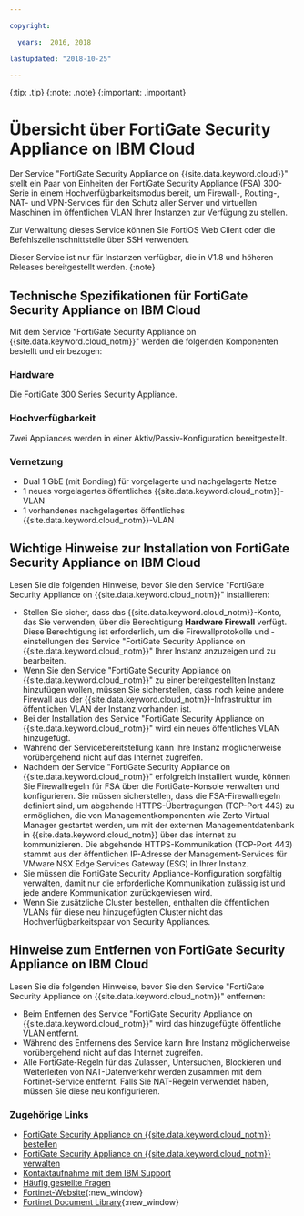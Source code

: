 ```yaml
---

copyright:

  years:  2016, 2018

lastupdated: "2018-10-25"

---
```


{:tip: .tip}
{:note: .note}
{:important: .important}

# Übersicht über FortiGate Security Appliance on IBM Cloud

Der Service "FortiGate Security Appliance on {{site.data.keyword.cloud}}" stellt ein Paar von Einheiten der FortiGate Security Appliance (FSA) 300-Serie in einem Hochverfügbarkeitsmodus bereit, um Firewall-, Routing-, NAT- und VPN-Services für den Schutz aller Server und virtuellen Maschinen im öffentlichen VLAN Ihrer Instanzen zur Verfügung zu stellen.

Zur Verwaltung dieses Service können Sie FortiOS Web Client oder die Befehlszeilenschnittstelle über SSH verwenden.

Dieser Service ist nur für Instanzen verfügbar, die in V1.8 und höheren Releases bereitgestellt werden.
{:note}

## Technische Spezifikationen für FortiGate Security Appliance on IBM Cloud

Mit dem Service "FortiGate Security Appliance on {{site.data.keyword.cloud_notm}}" werden die folgenden Komponenten bestellt und einbezogen:

### Hardware

Die FortiGate 300 Series Security Appliance.

### Hochverfügbarkeit

Zwei Appliances werden in einer Aktiv/Passiv-Konfiguration bereitgestellt.

### Vernetzung

* Dual 1 GbE (mit Bonding) für vorgelagerte und nachgelagerte Netze
* 1 neues vorgelagertes öffentliches {{site.data.keyword.cloud_notm}}-VLAN
* 1 vorhandenes nachgelagertes öffentliches {{site.data.keyword.cloud_notm}}-VLAN

## Wichtige Hinweise zur Installation von FortiGate Security Appliance on IBM Cloud

Lesen Sie die folgenden Hinweise, bevor Sie den Service "FortiGate Security Appliance on {{site.data.keyword.cloud_notm}}" installieren:
* Stellen Sie sicher, dass das {{site.data.keyword.cloud_notm}}-Konto, das Sie verwenden, über die Berechtigung **Hardware Firewall** verfügt. Diese Berechtigung ist erforderlich, um die Firewallprotokolle und -einstellungen des Service "FortiGate Security Appliance on {{site.data.keyword.cloud_notm}}" Ihrer Instanz anzuzeigen und zu bearbeiten.
* Wenn Sie den Service "FortiGate Security Appliance on {{site.data.keyword.cloud_notm}}" zu einer bereitgestellten Instanz hinzufügen wollen, müssen Sie sicherstellen, dass noch keine andere Firewall aus der {{site.data.keyword.cloud_notm}}-Infrastruktur im öffentlichen VLAN der Instanz vorhanden ist.
* Bei der Installation des Service "FortiGate Security Appliance on {{site.data.keyword.cloud_notm}}" wird ein neues öffentliches VLAN hinzugefügt.
* Während der Servicebereitstellung kann Ihre Instanz möglicherweise vorübergehend nicht auf das Internet zugreifen.
* Nachdem der Service "FortiGate Security Appliance on {{site.data.keyword.cloud_notm}}" erfolgreich installiert wurde, können Sie Firewallregeln für FSA über die FortiGate-Konsole verwalten und konfigurieren. Sie müssen sicherstellen, dass die FSA-Firewallregeln definiert sind, um abgehende HTTPS-Übertragungen (TCP-Port 443) zu ermöglichen, die von Managementkomponenten wie Zerto Virtual Manager gestartet werden, um mit der externen Managementdatenbank in {{site.data.keyword.cloud_notm}} über das internet zu kommunizieren. Die abgehende HTTPS-Kommunikation (TCP-Port 443) stammt aus der öffentlichen IP-Adresse der Management-Services für VMware NSX Edge Services Gateway (ESG) in Ihrer Instanz.
* Sie müssen die FortiGate Security Appliance-Konfiguration sorgfältig verwalten, damit nur die erforderliche Kommunikation zulässig ist und jede andere Kommunikation zurückgewiesen wird.
* Wenn Sie zusätzliche Cluster bestellen, enthalten die öffentlichen VLANs für diese neu hinzugefügten Cluster nicht das Hochverfügbarkeitspaar von Security Appliances.

## Hinweise zum Entfernen von FortiGate Security Appliance on IBM Cloud

Lesen Sie die folgenden Hinweise, bevor Sie den Service "FortiGate Security Appliance on {{site.data.keyword.cloud_notm}}" entfernen:
* Beim Entfernen des Service "FortiGate Security Appliance on {{site.data.keyword.cloud_notm}}" wird das hinzugefügte öffentliche VLAN entfernt.
* Während des Entfernens des Service kann Ihre Instanz möglicherweise vorübergehend nicht auf das Internet zugreifen.
* Alle FortiGate-Regeln für das Zulassen, Untersuchen, Blockieren und Weiterleiten von NAT-Datenverkehr werden zusammen mit dem Fortinet-Service entfernt. Falls Sie NAT-Regeln verwendet haben, müssen Sie diese neu konfigurieren.

### Zugehörige Links

* [FortiGate Security Appliance on {{site.data.keyword.cloud_notm}} bestellen](fsa_ordering.html)
* [FortiGate Security Appliance on {{site.data.keyword.cloud_notm}} verwalten](managingfsa.html)
* [Kontaktaufnahme mit dem IBM Support](../vmonic/trbl_support.html)
* [Häufig gestellte Fragen](../vmonic/faq.html)
* [Fortinet-Website](https://www.fortinet.com/){:new_window}
* [Fortinet Document Library](http://docs.fortinet.com/fortigate/admin-guides){:new_window}

